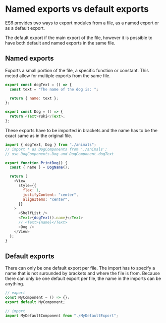 # Named exports vs default exports

ES6 provides two ways to export modules from a file, as a named export or as a default export.

The default export if the main export of the file, however it is possible to have both default and named exports in the same file.

## Named exports

Exports a small portion of the file, a specific function or constant. This metod allow for multiple exports from the same file.

```javascript
export const dogText = () => {
  const text = "The name of the dog is: ";

  return { name: text };
};

export const Dog = () => {
  return <Text>Yuki</Text>;
};
```

These exports have to be imported in brackets and the name has to be the exact same as in the original file.

```javascript
import { dogText, Dog } from "./animals";
// import * as DogComponents from './animals';
// use DogComponents.Dog and DogComponent.dogText

export function PrintDog() {
  const { name } = DogName();

  return (
    <View
      style={{
        flex: 1,
        justifyContent: "center",
        alignItems: "center",
      }}
    >
      <ShelfList />
      <Text>{dogText().name}</Text>
      // <Text>{name}</Text>
      <Dog />
    </View>
  );
}
```

## Default exports

There can only be one default export per file. The import has to specify a name that is not surounded by brackets and where the file is from. Because there can only
be one default export per file, the name in the imports can be anything.

```javascript
// export
const MyComponent = () => {};
export default MyComponent;

// import
import MyDefaultComponent from "./MyDefaultExport";
```
